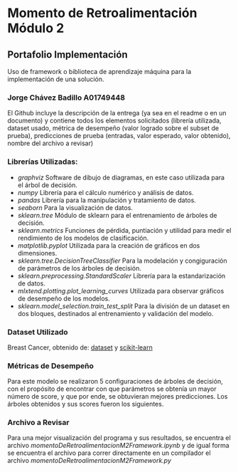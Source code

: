 # Momento de Retroalimentación Módulo 2
## Portafolio Implementación
Uso de framework o biblioteca de aprendizaje máquina para la implementación de una solución.
### Jorge Chávez Badillo A01749448


El Github incluye la descripción de la entrega (ya sea en el readme o en un documento) y contiene todos los elementos solicitados (librería utilizada, dataset usado, métrica de desempeño (valor logrado sobre el subset de prueba), predicciones de prueba (entradas, valor esperado, valor obtenido), nombre del archivo a revisar)

### Librerías Utilizadas:

* *graphviz* Software de dibujo de diagramas, en este caso utilizada para el árbol de decisión. 
* *numpy* Librería para el cálculo numérico y análisis de datos.
* *pandas* Librería para la manipulación y tratamiento de datos. 
* *seaborn* Para la visualización de datos. 
* *sklearn.tree* Módulo de sklearn para el entrenamiento de árboles de decisión. 
* *sklearn.metrics* Funciones de pérdida, puntiación y utilidad para medir el rendimiento de los modelos de clasificación. 
* *matplotlib.pyplot* Utilizada para la creación de gráficos en dos dimensiones. 
* *sklearn.tree.DecisionTreeClassifier* Para la modelación y congiguración de parámetros de los árboles de decisión. 
* *sklearn.preprocessing.StandardScaler* Librería para la estandarización de datos. 
* *mlxtend.plotting.plot_learning_curves* Utilizada para observar gráficos de desempeño de los modelos. 
* *sklearn.model_selection.train_test_split* Para la división de un dataset en dos bloques, destinados al entrenamiento y validación del modelo. 

### Dataset Utilizado

Breast Cancer, obtenido de: [dataset](https://goo.gl/U2Uwz2) y [scikit-learn](https://scikit-learn.org/stable/modules/generated/sklearn.datasets.load_breast_cancer.html#sklearn.datasets.load_breast_cancer)

### Métricas de Desempeño 

Para este modelo se realizaron 5 configuraciones de árboles de decisión, con el propósito de encontrar con que parámetros se obtenía un mayor número de score, y que por ende, se obtuvieran mejores predicciones. Los árboles obtenidos y sus scores fueron los siguientes. 

### Archivo a Revisar 

Para una mejor visualización del programa y sus resultados, se encuentra el archivo *momentoDeRetroalimentacionM2Framework.ipynb* y de igual forma se encuentra el archivo para correr directamente en un compilador el archivo *momentoDeRetroalimentacionM2Framework.py*
